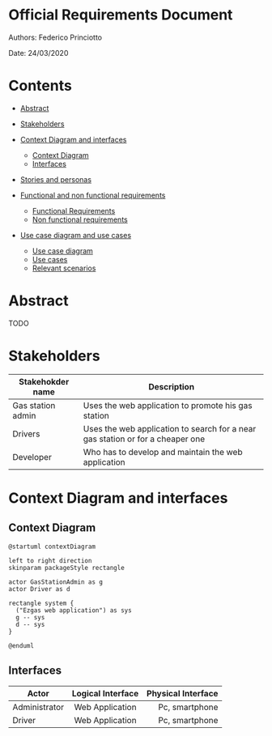 # Official Requirements Document

Authors: Federico Princiotto

Date: 24/03/2020

# Contents
- [Abstract](#Abstract)
- [Stakeholders](#stakeholders)
- [Context Diagram and interfaces](#context-diagram-and-interfaces)
    + [Context Diagram](#context-diagram)
    + [Interfaces](#interfaces) 
    
- [Stories and personas](#stories-and-personas)
- [Functional and non functional requirements](#functional-and-non-functional-requirements)
    + [Functional Requirements](#functional-requirements)
    + [Non functional requirements](#non-functional-requirements)
- [Use case diagram and use cases](#use-case-diagram-and-use-cases)
    + [Use case diagram](#use-case-diagram)
    + [Use cases](#use-cases)
    + [Relevant scenarios](#relevant-scenarios)

# Abstract
TODO

# Stakeholders

| Stakehokder name | Description |
| --- | --- |
| Gas station admin | Uses the web application to promote his gas station |
| Drivers | Uses the web application to search for a near gas station or for a cheaper one |
| Developer | Who has to develop and maintain the web application|

# Context Diagram and interfaces

## Context Diagram

```plantuml
@startuml contextDiagram

left to right direction
skinparam packageStyle rectangle

actor GasStationAdmin as g
actor Driver as d

rectangle system {
  ("Ezgas web application") as sys
  g -- sys
  d -- sys
}

@enduml
```

## Interfaces
| Actor | Logical Interface | Physical Interface  |
| ------------- |:-------------:| -----:|
|Administrator|Web Application |Pc, smartphone|
|Driver|Web Application |Pc, smartphone|
